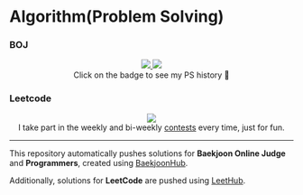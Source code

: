 # Algorithm(Problem Solving)

### BOJ

<div align="center">
  <a href="https://solved.ac/profile/seungineer/history" target="_blank">
  <img src="http://mazassumnida.wtf/api/v2/generate_badge?boj=seungineer">
  </a>
  
  <a href="https://solved.ac/profile/seungineer/history" target="_blank">
    <img src="http://mazandi.herokuapp.com/api?handle=seungineer&theme=warm">
  </a>
  </br>
  Click on the badge to see my PS history 🚀
</div>

### Leetcode

<div align="center">
  <a href="https://leetcode.com/u/seungineer/" target="_blank">
  <img src="https://leetcard.jacoblin.cool/seungineer?ext=contest">
  </a>
  </br>
  I take part in the weekly and bi-weekly <a href="https://leetcode.com/contest" target="_blank">contests</a> every time, just for fun.
</div>

---
This repository automatically pushes solutions for **Baekjoon Online Judge** and **Programmers**, created using [BaekjoonHub](https://github.com/BaekjoonHub/BaekjoonHub).

Additionally, solutions for **LeetCode** are pushed using [LeetHub](https://github.com/QasimWani/LeetHub).

